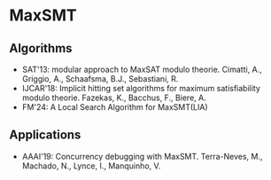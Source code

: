 # MaxSMT


## Algorithms

- SAT'13: modular approach to MaxSAT modulo theorie. Cimatti, A., Griggio, A., Schaafsma, B.J., Sebastiani, R.
- IJCAR'18: Implicit hitting set algorithms for maximum
satisfiability modulo theorie. Fazekas, K., Bacchus, F., Biere, A.
- FM'24: A Local Search Algorithm for MaxSMT(LIA)

## Applications

- AAAI'19: Concurrency debugging with MaxSMT. Terra-Neves, M., Machado, N., Lynce, I., Manquinho, V.